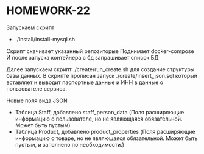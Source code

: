 # HOMEWORK-22

Запускаем скрипт 

- ./install/install-mysql.sh

Скрипт скачивает указанный репозиторые
Поднимает docker-compose
И после запуска контейнера с бд запрашивает список БД

Далее запускаем скрипт ./create/run_create.sh для создание структуры базы данных.
В скрипте прописан запуск ./create/insert_json.sql который вставляет и выводит паспортные данные и ИНН в данные о пользователе сервиса.


Новые поля вида JSON

- Таблица Staff, добавлено staff_person_data (Поля расширяющие информацию о пользователе, но не являющаяся обязательной. Может быть пустым)
- Таблица Product, добавлено product_properties (Поля расширяющие информацию о товаре, но не являющаяся обязательной. Может быть пустым, и заполнено по необходимости.)
